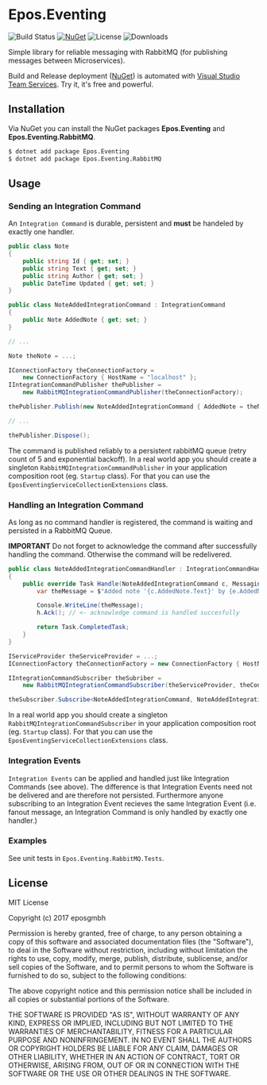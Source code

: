 # Epos.Eventing

![Build Status](https://eposgmbh.visualstudio.com/_apis/public/build/definitions/25d5aae4-7b25-4a62-b533-5682b0d20fe1/7/badge)
[![NuGet](https://img.shields.io/nuget/v/Epos.Eventing.svg)](https://www.nuget.org/packages/Epos.Eventing/)
![License](https://img.shields.io/badge/license-MIT-blue.svg)
![Downloads](https://img.shields.io/nuget/dt/Epos.Eventing.svg)

Simple library for reliable messaging with RabbitMQ (for publishing messages between Microservices).

Build and Release deployment ([NuGet](https://www.nuget.org/)) is automated with
[Visual Studio Team Services](https://www.visualstudio.com/team-services). Try it, it's free and powerful.

## Installation

Via NuGet you can install the NuGet packages **Epos.Eventing** and **Epos.Eventing.RabbitMQ**.

```bash
$ dotnet add package Epos.Eventing
$ dotnet add package Epos.Eventing.RabbitMQ
```

## Usage

### Sending an Integration Command

An `Integration Command` is durable, persistent and **must** be handeled by exactly one handler.

```csharp
public class Note
{
    public string Id { get; set; }
    public string Text { get; set; }
    public string Author { get; set; }
    public DateTime Updated { get; set; }
}

public class NoteAddedIntegrationCommand : IntegrationCommand
{
    public Note AddedNote { get; set; }
}

// ...

Note theNote = ...;

IConnectionFactory theConnectionFactory =
    new ConnectionFactory { HostName = "localhost" };
IIntegrationCommandPublisher thePublisher =
    new RabbitMQIntegrationCommandPublisher(theConnectionFactory);

thePublisher.Publish(new NoteAddedIntegrationCommand { AddedNote = theNote });

// ...

thePublisher.Dispose();
```

The command is published reliably to a persistent rabbitMQ queue (retry count of 5 and exponential backoff). In a real
world app you should create a singleton `RabbitMQIntegrationCommandPublisher` in your application composition root (eg.
`Startup` class). For that you can use the `EposEventingServiceCollectionExtensions` class.

### Handling an Integration Command

As long as no command handler is registered, the command is waiting and persisted in a RabbitMQ Queue.

**IMPORTANT** Do not forget to acknowledge the command after successfully handling the command. Otherwise the command
will be redelivered.

```csharp
public class NoteAddedIntegrationCommandHandler : IntegrationCommandHandler<NoteAddedIntegrationCommand>
{
    public override Task Handle(NoteAddedIntegrationCommand c, MessagingHelper h) {
        var theMessage = $"Added note '{c.AddedNote.Text}' by {e.AddedNote.Author}.";

        Console.WriteLine(theMessage);
        h.Ack(); // <- acknowledge command is handled succesfully

        return Task.CompletedTask;
    }
}

IServiceProvider theServiceProvider = ...;
IConnectionFactory theConnectionFactory = new ConnectionFactory { HostName = "localhost" };

IIntegrationCommandSubscriber theSubriber =
    new RabbitMQIntegrationCommandSubscriber(theServiceProvider, theConnectionFactory);

theSubscriber.Subscribe<NoteAddedIntegrationCommand, NoteAddedIntegrationCommandHandler>();
```

In a real world app you should create a singleton `RabbitMQIntegrationCommandSubscriber` in your application composition
root (eg. `Startup` class). For that you can use the `EposEventingServiceCollectionExtensions` class.

### Integration Events

`Integration Events` can be applied and handled just like Integration Commands (see above). The difference is that
Integration Events need not be delivered and are therefore not persisted. Furthermore anyone subscribing to an
Integration Event recieves the same Integration Event (i.e. fanout message, an Integration Command is only handled by
exactly one handler.)

### Examples

See unit tests in `Epos.Eventing.RabbitMQ.Tests`.

## License

MIT License

Copyright (c) 2017 eposgmbh

Permission is hereby granted, free of charge, to any person obtaining a copy
of this software and associated documentation files (the "Software"), to deal
in the Software without restriction, including without limitation the rights
to use, copy, modify, merge, publish, distribute, sublicense, and/or sell
copies of the Software, and to permit persons to whom the Software is
furnished to do so, subject to the following conditions:

The above copyright notice and this permission notice shall be included in all
copies or substantial portions of the Software.

THE SOFTWARE IS PROVIDED "AS IS", WITHOUT WARRANTY OF ANY KIND, EXPRESS OR
IMPLIED, INCLUDING BUT NOT LIMITED TO THE WARRANTIES OF MERCHANTABILITY,
FITNESS FOR A PARTICULAR PURPOSE AND NONINFRINGEMENT. IN NO EVENT SHALL THE
AUTHORS OR COPYRIGHT HOLDERS BE LIABLE FOR ANY CLAIM, DAMAGES OR OTHER
LIABILITY, WHETHER IN AN ACTION OF CONTRACT, TORT OR OTHERWISE, ARISING FROM,
OUT OF OR IN CONNECTION WITH THE SOFTWARE OR THE USE OR OTHER DEALINGS IN THE
SOFTWARE.

